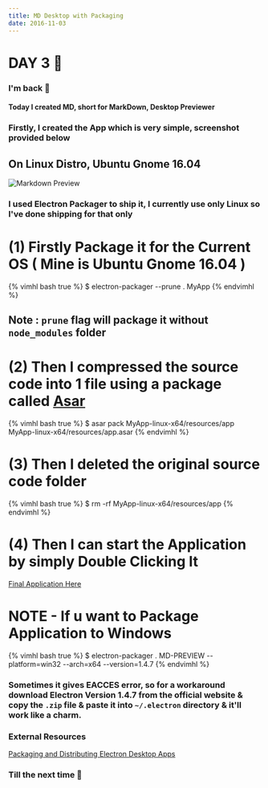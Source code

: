 ```yaml
---
title: MD Desktop with Packaging
date: 2016-11-03
---
```


# DAY 3 👾 

### I'm back 💙

#### Today I created MD, short for MarkDown, Desktop Previewer 

### Firstly, I created the App which is very simple, screenshot provided below

## On Linux Distro, Ubuntu Gnome 16.04

![Markdown Preview](http://imgur.com/mm7QD3c.png)

### I used Electron Packager to ship it, I currently use only Linux so I've done shipping for that only

# (1) Firstly Package it for the Current OS ( Mine is Ubuntu Gnome 16.04 )

{% vimhl bash true %}
$ electron-packager --prune . MyApp
{% endvimhl %}


## Note : `prune` flag will package it without `node_modules` folder

# (2) Then I compressed the source code into 1 file using a package called [Asar](https://github.com/electron/asar)


{% vimhl bash true %}
$ asar pack MyApp-linux-x64/resources/app MyApp-linux-x64/resources/app.asar
{% endvimhl %}

# (3) Then I deleted the original source code folder

{% vimhl bash true %}
$ rm -rf MyApp-linux-x64/resources/app
{% endvimhl %}

# (4) Then I can start the Application by simply Double Clicking It

[Final Application Here](https://github.com/deadcoder0904/electron-md-preview)

# NOTE - If u want to Package Application to Windows

{% vimhl bash true %}
$ electron-packager . MD-PREVIEW --platform=win32 --arch=x64 --version=1.4.7
{% endvimhl %}

### Sometimes it gives EACCES error, so for a workaround download Electron Version 1.4.7 from the official website & copy the `.zip` file & paste it into `~/.electron` directory & it'll work like a charm.

### External Resources

[Packaging and Distributing Electron Desktop Apps](https://www.youtube.com/watch?v=dz5SnmBzBXc)

### Till the next time 👻